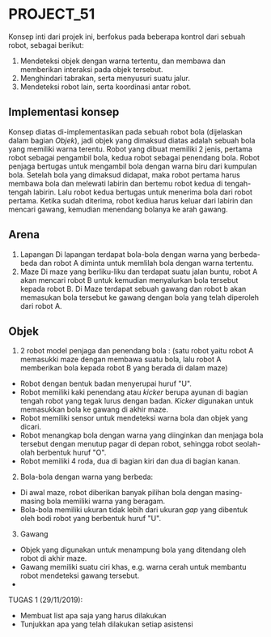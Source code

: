 # PROJECT_51
Konsep inti dari projek ini, berfokus pada beberapa kontrol dari sebuah robot, sebagai berikut:
1. Mendeteksi objek dengan warna tertentu, dan membawa dan memberikan interaksi pada objek tersebut.
2. Menghindari tabrakan, serta menyusuri suatu jalur.
3. Mendeteksi robot lain, serta koordinasi antar robot.


## **Implementasi konsep**

Konsep diatas di-implementasikan pada sebuah robot bola (dijelaskan dalam bagian *Objek*), jadi objek yang dimaksud diatas adalah sebuah bola yang memiliki warna terentu.
Robot yang dibuat memiliki 2 jenis, pertama robot sebagai pengambil bola, kedua robot sebagai penendang bola. Robot penjaga bertugas untuk mengambil bola dengan warna biru dari kumpulan bola.
Setelah bola yang dimaksud didapat, maka robot pertama harus membawa bola dan melewati labirin dan bertemu robot kedua di tengah-tengah labirin. Lalu robot kedua bertugas untuk menerima bola dari robot pertama.
Ketika sudah diterima, robot kediua harus keluar dari labirin dan mencari gawang, kemudian menendang bolanya ke arah gawang.


## **Arena**

1. Lapangan
Di lapangan terdapat bola-bola dengan warna yang berbeda-beda dan robot A diminta untuk memlilah bola dengan warna tertentu.
2. Maze 
Di maze yang berliku-liku dan terdapat suatu jalan buntu, robot A akan mencari robot B untuk kemudian menyalurkan bola tersebut kepada robot B. Di Maze terdapat sebuah gawang dan robot b akan memasukan bola tersebut ke gawang dengan bola yang telah diperoleh dari robot A.


## **Objek**

1. 2 robot model penjaga dan penendang bola : (satu robot yaitu robot A memasukki maze dengan membawa suatu bola, lalu robot A memberikan bola kepada robot B yang berada di dalam maze)
*  Robot dengan bentuk badan menyerupai huruf "U". 
*  Robot memiliki kaki penendang atau *kicker* berupa ayunan di bagian tengah robot yang tegak lurus dengan badan. *Kicker* digunakan untuk memasukkan bola ke gawang di akhir maze.
*  Robot memiliki sensor untuk mendeteksi warna bola dan objek yang dicari.
*  Robot menangkap bola dengan warna yang diinginkan dan menjaga bola tersebut dengan menutup pagar di depan robot, sehingga robot seolah-olah berbentuk huruf "O".
*  Robot memiliki 4 roda, dua di bagian kiri dan dua di bagian kanan.


2. Bola-bola dengan warna yang berbeda:
*  Di awal maze, robot diberikan banyak pilihan bola dengan masing-masing bola memiliki warna yang beragam.
*  Bola-bola memiliki ukuran tidak lebih dari ukuran *gap* yang dibentuk oleh bodi robot yang berbentuk huruf "U".

3. Gawang
*  Objek yang digunakan untuk menampung bola yang ditendang oleh robot di akhir maze.
*  Gawang memiliki suatu ciri khas, e.g. warna cerah untuk membantu robot mendeteksi gawang tersebut.
*  


TUGAS 1 (29/11/2019):
*  Membuat list apa saja yang harus dilakukan
*  Tunjukkan apa yang telah dilakukan setiap asistensi

